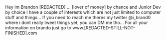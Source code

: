 Hey im Brandon [REDACTED] ... [lover of money] by chance and Junior Dev by choice
I have a couple of interests which are not just limited to computer stuff and things...
If you need to reach me theres my twitter @i_brand0 where i dont really tweet things yet, you can DM me tho...
For all your information on brando just go to www.[REDACTED-STILL-NOT-FINISHED].com
